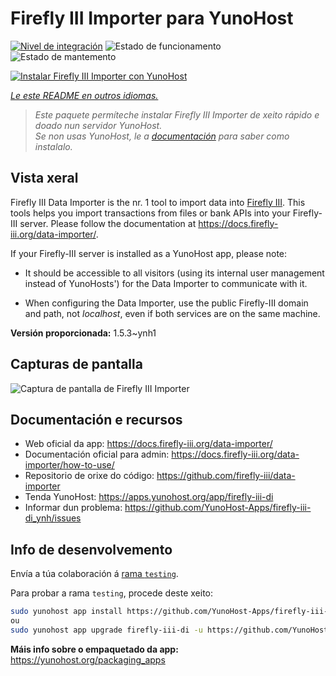 <!--
NOTA: Este README foi creado automáticamente por <https://github.com/YunoHost/apps/tree/master/tools/readme_generator>
NON debe editarse manualmente.
-->

# Firefly III Importer para YunoHost

[![Nivel de integración](https://dash.yunohost.org/integration/firefly-iii-di.svg)](https://ci-apps.yunohost.org/ci/apps/firefly-iii-di/) ![Estado de funcionamento](https://ci-apps.yunohost.org/ci/badges/firefly-iii-di.status.svg) ![Estado de mantemento](https://ci-apps.yunohost.org/ci/badges/firefly-iii-di.maintain.svg)

[![Instalar Firefly III Importer con YunoHost](https://install-app.yunohost.org/install-with-yunohost.svg)](https://install-app.yunohost.org/?app=firefly-iii-di)

*[Le este README en outros idiomas.](./ALL_README.md)*

> *Este paquete permíteche instalar Firefly III Importer de xeito rápido e doado nun servidor YunoHost.*  
> *Se non usas YunoHost, le a [documentación](https://yunohost.org/install) para saber como instalalo.*

## Vista xeral

Firefly III Data Importer is the nr. 1 tool to import data into [Firefly III](https://www.firefly-iii.org/). This tools helps you import transactions from files or bank APIs into your
Firefly-III server. Please follow the documentation at https://docs.firefly-iii.org/data-importer/.

If your Firefly-III server is installed as a YunoHost app, please note:

- It should be accessible to all visitors (using its internal user management instead of YunoHosts') for the Data Importer to communicate with it.

- When configuring the Data Importer, use the public Firefly-III domain and path, not *localhost*, even if both services are on the same machine.


**Versión proporcionada:** 1.5.3~ynh1

## Capturas de pantalla

![Captura de pantalla de Firefly III Importer](./doc/screenshots/firefly-iii-di-start-screen.png)

## Documentación e recursos

- Web oficial da app: <https://docs.firefly-iii.org/data-importer/>
- Documentación oficial para admin: <https://docs.firefly-iii.org/data-importer/how-to-use/>
- Repositorio de orixe do código: <https://github.com/firefly-iii/data-importer>
- Tenda YunoHost: <https://apps.yunohost.org/app/firefly-iii-di>
- Informar dun problema: <https://github.com/YunoHost-Apps/firefly-iii-di_ynh/issues>

## Info de desenvolvemento

Envía a túa colaboración á [rama `testing`](https://github.com/YunoHost-Apps/firefly-iii-di_ynh/tree/testing).

Para probar a rama `testing`, procede deste xeito:

```bash
sudo yunohost app install https://github.com/YunoHost-Apps/firefly-iii-di_ynh/tree/testing --debug
ou
sudo yunohost app upgrade firefly-iii-di -u https://github.com/YunoHost-Apps/firefly-iii-di_ynh/tree/testing --debug
```

**Máis info sobre o empaquetado da app:** <https://yunohost.org/packaging_apps>
